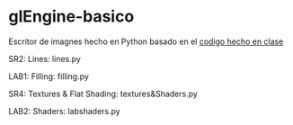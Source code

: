 # glEngine-basico
Escritor de imagnes hecho en Python basado en el [codigo hecho en clase](https://github.com/churly92/Engine3D_2022)

SR2: Lines: lines.py

LAB1: Filling: filling.py

SR4: Textures & Flat Shading: textures&Shaders.py

LAB2: Shaders: labshaders.py
